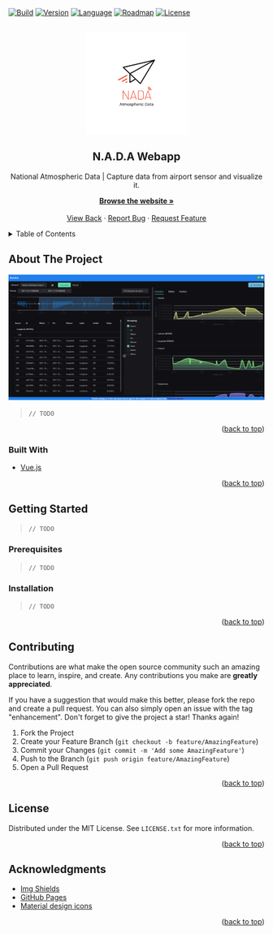 <div id="top"></div>

[![Build][build-shield]][build-url]
[![Version][version-shield]][version-url]
[![Language][language-shield]][language-url]
[![Roadmap][roadmap-shield]][roadmap-url]
[![License][license-shield]][license-url]

<br />
<div align="center">
<a href="https://imt-atlantique-fil-2020-2023.github.io/NADA-webapp/">
<img src="src/assets/NADA.svg" alt="Logo" width="200" height="200">
</a>

<h2 align="center">N.A.D.A Webapp</h2>

<p align="center">National Atmospheric Data | Capture data from airport sensor and visualize it.</p>
<p align="center">
<a href="https://imt-atlantique-fil-2020-2023.github.io/NADA-webapp/">
<strong>Browse the website »</strong>
</a>
<br />
<br />
<a href="https://github.com/IMT-Atlantique-FIL-2020-2023/NADA-extended/">View Back</a>
·
<a href="https://github.com/IMT-Atlantique-FIL-2020-2023/NADA-webapp/issues">Report Bug</a>
·
<a href="https://github.com/IMT-Atlantique-FIL-2020-2023/NADA-webapp/issues">Request Feature</a>
</p>
</div>

<!-- TABLE OF CONTENTS -->

<details>
  <summary>Table of Contents</summary>
  <ol>
    <li>
      <a href="#about-the-project">About The Project</a>
      <ul>
        <li><a href="#built-with">Built With</a></li>
      </ul>
    </li>
    <li>
      <a href="#getting-started">Getting Started</a>
      <ul>
        <li><a href="#prerequisites">Prerequisites</a></li>
        <li><a href="#installation">Installation</a></li>
      </ul>
    </li>
    <li><a href="#contributing">Contributing</a></li>
    <li><a href="#license">License</a></li>
    <li><a href="#acknowledgments">Acknowledgments</a></li>
  </ol>
</details>

<!-- ABOUT THE PROJECT -->

## About The Project

[![NADA webapp Screen Shot][screenshot]](https://example.com)

> `// TODO`

<p align="right">(<a href="#top">back to top</a>)</p>

### Built With

- [Vue.js](https://vuejs.org/)

<p align="right">(<a href="#top">back to top</a>)</p>

<!-- GETTING STARTED -->

## Getting Started

> `// TODO`

### Prerequisites

> `// TODO`

### Installation

> `// TODO`

<p align="right">(<a href="#top">back to top</a>)</p>

<!-- CONTRIBUTING -->

## Contributing

Contributions are what make the open source community such an amazing place to learn, inspire, and create. Any contributions you make are **greatly appreciated**.

If you have a suggestion that would make this better, please fork the repo and create a pull request. You can also simply open an issue with the tag "enhancement".
Don't forget to give the project a star! Thanks again!

1. Fork the Project
2. Create your Feature Branch (`git checkout -b feature/AmazingFeature`)
3. Commit your Changes (`git commit -m 'Add some AmazingFeature'`)
4. Push to the Branch (`git push origin feature/AmazingFeature`)
5. Open a Pull Request

<p align="right">(<a href="#top">back to top</a>)</p>

<!-- LICENSE -->

## License

Distributed under the MIT License. See `LICENSE.txt` for more information.

<p align="right">(<a href="#top">back to top</a>)</p>

<!-- ACKNOWLEDGMENTS -->

## Acknowledgments

- [Img Shields](https://shields.io)
- [GitHub Pages](https://pages.github.com)
- [Material design icons](https://materialdesignicons.com/)

<p align="right">(<a href="#top">back to top</a>)</p>

[build-shield]: https://img.shields.io/github/workflow/status/IMT-Atlantique-FIL-2020-2023/NADA-webapp/Build%20Vue/main?style=flat-square
[build-url]: https://github.com/IMT-Atlantique-FIL-2020-2023/NADA-webapp/blob/main/.github/workflows/main.yml
[version-shield]: https://img.shields.io/github/package-json/v/IMT-Atlantique-FIL-2020-2023/NADA-webapp?style=flat-square
[version-url]: https://github.com/IMT-Atlantique-FIL-2020-2023/NADA-webapp/blob/main/package.json
[language-shield]: https://img.shields.io/github/languages/top/IMT-Atlantique-FIL-2020-2023/NADA-webapp?style=flat-square
[language-url]: https://github.com/IMT-Atlantique-FIL-2020-2023/NADA-webapp/search?l=vue
[roadmap-shield]: https://img.shields.io/badge/roadmap-available-brightgreen?style=flat-square
[roadmap-url]: https://github.com/IMT-Atlantique-FIL-2020-2023/NADA-webapp/projects/1
[license-shield]: https://img.shields.io/github/license/IMT-Atlantique-FIL-2020-2023/NADA-webapp?style=flat-square
[license-url]: https://github.com/IMT-Atlantique-FIL-2020-2023/NADA-webapp/blob/main/LICENSE/
[logo]: src/assets/logo.png
[screenshot]: src/assets/screenshot.png
